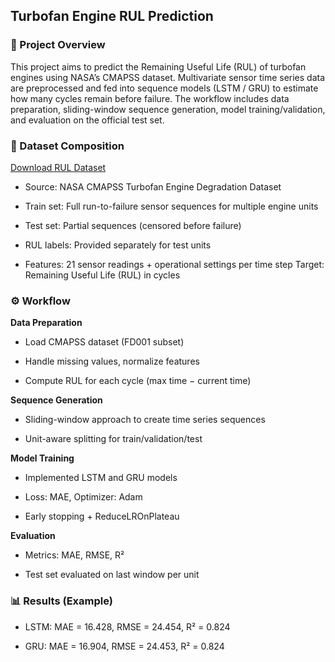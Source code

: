 ## Turbofan Engine RUL Prediction
### 📌 Project Overview

This project aims to predict the Remaining Useful Life (RUL) of turbofan engines using NASA’s CMAPSS dataset.
Multivariate sensor time series data are preprocessed and fed into sequence models (LSTM / GRU) to estimate how many cycles remain before failure.
The workflow includes data preparation, sliding-window sequence generation, model training/validation, and evaluation on the official test set.

### 📂 Dataset Composition

[Download RUL Dataset](https://drive.google.com/file/d/1smfbeqOaf4UEEY5ulXlOZMMB3TXwNtqp/view?usp=drive_link)

- Source: NASA CMAPSS Turbofan Engine Degradation Dataset

- Train set: Full run-to-failure sensor sequences for multiple engine units

- Test set: Partial sequences (censored before failure)

- RUL labels: Provided separately for test units

- Features: 21 sensor readings + operational settings per time step
Target: Remaining Useful Life (RUL) in cycles

### ⚙️ Workflow

**Data Preparation**

- Load CMAPSS dataset (FD001 subset)

- Handle missing values, normalize features

- Compute RUL for each cycle (max time − current time)

**Sequence Generation**

- Sliding-window approach to create time series sequences

- Unit-aware splitting for train/validation/test

**Model Training**

- Implemented LSTM and GRU models

- Loss: MAE, Optimizer: Adam

- Early stopping + ReduceLROnPlateau

**Evaluation**

- Metrics: MAE, RMSE, R²

- Test set evaluated on last window per unit

### 📊 Results (Example)

- LSTM: MAE = 16.428, RMSE = 24.454, R² = 0.824
  
- GRU: MAE = 16.904, RMSE = 24.453, R² = 0.824
